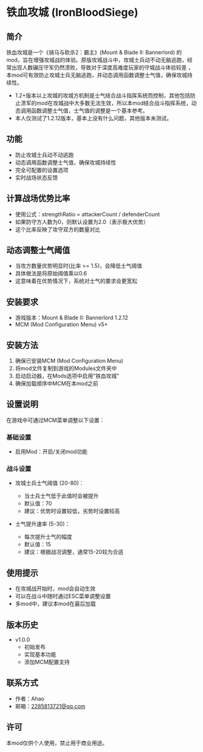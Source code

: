 # 铁血攻城 (IronBloodSiege)

## 简介
铁血攻城是一个《骑马与砍杀2：霸主》(Mount & Blade II: Bannerlord) 的mod，旨在增强攻城战的体验。原版攻城战斗中，攻城士兵动不动无脑逃跑，经常出现人数碾压守军仍然溃败，导致对于深度高难度玩家的守城战斗体验较差 ，本mod可有效防止攻城士兵无脑逃跑，并动态调用函数调整士气值，确保攻城持续性。
- 1.2+版本以上攻城的攻城方机制是士气结合战斗指挥系统而控制，其他包括防止溃军的mod在攻城战中大多数无法生效，所以本mod结合战斗指挥系统，动态调用函数调整士气值，士气值的调整是一个基本参考。
- 本人仅测试了1.2.12版本，基本上没有什么问题，其他版本未测试。

## 功能
- 防止攻城士兵动不动逃跑
- 动态调用函数调整士气值，确保攻城持续性
- 完全可配置的设置选项
- 实时战场状态反馈

## 计算战场优势比率
- 使用公式：strengthRatio = attackerCount / defenderCount
- 如果防守方人数为0，则默认设置为2.0（表示极大优势）
- 这个比率反映了攻守双方的数量对比

## 动态调整士气阈值
- 当攻方数量优势明显时(比率 >= 1.5)，会降低士气阈值
- 具体做法是将原始阈值乘以0.6
- 这意味着在优势情况下，系统对士气的要求会更宽松

## 安装要求
- 游戏版本：Mount & Blade II: Bannerlord 1.2.12
- MCM (Mod Configuration Menu) v5+

## 安装方法
1. 确保已安装MCM (Mod Configuration Menu)
2. 将mod文件复制到游戏的Modules文件夹中
3. 启动启动器，在Mods选项中启用"铁血攻城"
4. 确保加载顺序中MCM在本mod之前

## 设置说明
在游戏中可通过MCM菜单调整以下设置：

### 基础设置
- 启用Mod：开启/关闭mod功能

### 战斗设置
- 攻城士兵士气阈值 (20-80)：
  - 当士兵士气低于此值时会被提升
  - 默认值：70
  - 建议：优势时设置较低，劣势时设置较高

- 士气提升速率 (5-30)：
  - 每次提升士气的幅度
  - 默认值：15
  - 建议：根据战况调整，通常15-20较为合适

## 使用提示
- 在攻城战开始时，mod会自动生效
- 可以在战斗中随时通过ESC菜单调整设置
- 多mod中，建议本mod在最后加载

## 版本历史
- v1.0.0
  - 初始发布
  - 实现基本功能
  - 添加MCM配置支持

## 联系方式
- 作者：Ahao
- 邮箱：2285813721@qq.com

## 许可
本mod仅供个人使用，禁止用于商业用途。

